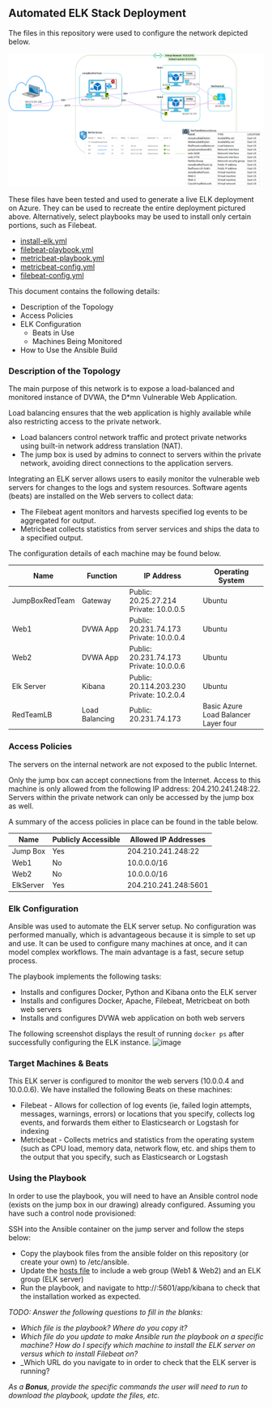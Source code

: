 ## Automated ELK Stack Deployment

The files in this repository were used to configure the network depicted below.

![alt text](https://github.com/tracylynnlangford/OSU-Cybersecurity-Bootcamp-Project-1/blob/116668774516c3de41511eeb95400aeedf10885d/diagrams/TracyLangfordWeek12_Homework.drawio.png "Logo Title Text 1")


These files have been tested and used to generate a live ELK deployment on Azure. They can be used to recreate the entire deployment pictured above. Alternatively, select playbooks may be used to install only certain portions, such as Filebeat.

- [install-elk.yml](../blob/2a4d8c320134029314db81c2b6b358775e432003/ansible/Install-elk.yml)
- [filebeat-playbook.yml](../blob/master/ansible/filebeat-playbook.yml)
- [metricbeat-playbook.yml](../blob/master/ansible/metricbeat-playbook.yml)
- [metricbeat-config.yml](../blob/master/ansible/metricbeat-config.yml)
- [filebeat-config.yml](../blob/master/ansible/filebeat-config.yml)
  
This document contains the following details:
- Description of the Topology
- Access Policies
- ELK Configuration
  - Beats in Use
  - Machines Being Monitored
- How to Use the Ansible Build


### Description of the Topology

The main purpose of this network is to expose a load-balanced and monitored instance of DVWA, the D*mn Vulnerable Web Application.

Load balancing ensures that the web application is highly available while also restricting access to the private network.
- Load balancers control network traffic and protect private networks using built-in network address translation (NAT). 
- The jump box is used by admins to connect to servers within the private network, avoiding direct connections to the          application servers.

Integrating an ELK server allows users to easily monitor the vulnerable web servers for changes to the logs and system resources. Software agents (beats) are installed on the Web servers to collect data:  
- The Filebeat agent monitors and harvests specified log events to be aggregated for output.
- Metricbeat collects statistics from server services and ships the data to a specified output.

The configuration details of each machine may be found below.


| Name           | Function                                                                                                      | IP Address                                 | Operating System                    |
|----------------|---------------------------------------------------------------------------------------------------------------|--------------------------------------------|-------------------------------------|
| JumpBoxRedTeam | Gateway  | Public: 20.25.27.214<br>Private: 10.0.0.5  | Ubuntu |
| Web1           | DVWA App | Public: 20.231.74.173<br>Private: 10.0.0.4 | Ubuntu |
| Web2           | DVWA App | Public: 20.231.74.173<br>Private: 10.0.0.6 | Ubuntu |
| Elk Server     | Kibana   | Public: 20.114.203.230<br>Private: 10.2.0.4 | Ubuntu |
| RedTeamLB | Load Balancing | Public: 20.231.74.173 | Basic Azure Load Balancer<br>Layer four |

### Access Policies

The servers on the internal network are not exposed to the public Internet. 

Only the jump box can accept connections from the Internet. Access to this machine is only allowed from the following IP address: 204.210.241.248:22. Servers within the private network can only be accessed by the jump box as well.

A summary of the access policies in place can be found in the table below.

| Name     | Publicly Accessible | Allowed IP Addresses |
|----------|---------------------|----------------------|
| Jump Box | Yes                 | 204.210.241.248:22   |
| Web1     | No                  | 10.0.0.0/16          |
| Web2     | No                  | 10.0.0.0/16          |
| ElkServer| Yes                 | 204.210.241.248:5601 |

### Elk Configuration

Ansible was used to automate the ELK server setup. No configuration was performed manually, which is advantageous because it is simple to set up and use.  It can be used to configure many machines at once, and it can model complex workflows. 
The main advantage is a fast, secure setup process. 

The playbook implements the following tasks:
- Installs and configures Docker, Python and Kibana onto the ELK server
- Installs and configures Docker, Apache, Filebeat, Metricbeat on both web servers
- Installs and configures DVWA web application on both web servers

The following screenshot displays the result of running `docker ps` after successfully configuring the ELK instance.
![image](https://user-images.githubusercontent.com/47544604/160303171-270d5efb-6801-420c-9633-98a825956c60.png)

### Target Machines & Beats
This ELK server is configured to monitor the web servers (10.0.0.4 and 10.0.0.6).
We have installed the following Beats on these machines:
- Filebeat - Allows for collection of log events (ie, failed login attempts, messages, warnings, errors) or locations that you specify, collects log events, and forwards them either to Elasticsearch or Logstash for indexing
- Metricbeat - Collects metrics and statistics from the operating system (such as CPU load, memory data, network flow, etc. and ships them to the output that you specify, such as Elasticsearch or Logstash


### Using the Playbook
In order to use the playbook, you will need to have an Ansible control node (exists on the jump box in our drawing) already configured. Assuming you have such a control node provisioned: 

SSH into the Ansible container on the jump server and follow the steps below:
- Copy the playbook files from the ansible folder on this repository (or create your own) to /etc/ansible.
- Update the [hosts file](../blob/master/ansible/hosts) to include a web group (Web1 & Web2) and an ELK group (ELK server)
- Run the playbook, and navigate to http://<external IP of ELK server>:5601/app/kibana to check that the installation worked as expected.

_TODO: Answer the following questions to fill in the blanks:_
- _Which file is the playbook? Where do you copy it?_
- _Which file do you update to make Ansible run the playbook on a specific machine? How do I specify which machine to install the ELK server on versus which to install Filebeat on?_
- _Which URL do you navigate to in order to check that the ELK server is running?

_As a **Bonus**, provide the specific commands the user will need to run to download the playbook, update the files, etc._
